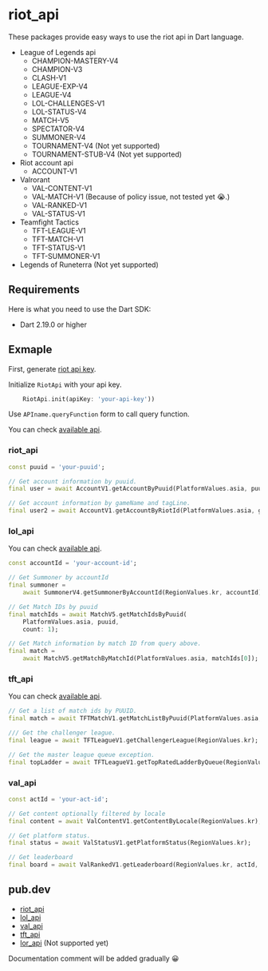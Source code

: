 # riot_api

These packages provide easy ways to use the riot api in Dart language.

- League of Legends api
    - CHAMPION-MASTERY-V4
    - CHAMPION-V3
    - CLASH-V1
    - LEAGUE-EXP-V4
    - LEAGUE-V4
    - LOL-CHALLENGES-V1
    - LOL-STATUS-V4
    - MATCH-V5
    - SPECTATOR-V4
    - SUMMONER-V4
    - TOURNAMENT-V4 (Not yet supported)
    - TOURNAMENT-STUB-V4 (Not yet supported)
- Riot account api
    - ACCOUNT-V1
- Valrorant
    - VAL-CONTENT-V1
    - VAL-MATCH-V1 (Because of policy issue, not tested yet 😭.)
    - VAL-RANKED-V1
    - VAL-STATUS-V1
- Teamfight Tactics
    - TFT-LEAGUE-V1
    - TFT-MATCH-V1
    - TFT-STATUS-V1
    - TFT-SUMMONER-V1
- Legends of Runeterra (Not yet supported)

## Requirements

Here is what you need to use the Dart SDK:

- Dart 2.19.0 or higher

## Exmaple

First, generate [riot api key](https://developer.riotgames.com/).

Initialize `RiotApi` with your api key.
```dart
    RiotApi.init(apiKey: 'your-api-key'))
```
Use `APIname.queryFunction` form to call query function.

You can check [available api](https://developer.riotgames.com/apis).

### riot_api

```dart
const puuid = 'your-puuid';

// Get account information by puuid.
final user = await AccountV1.getAccountByPuuid(PlatformValues.asia, puuid);

// Get account information by gameName and tagLine.
final user2 = await AccountV1.getAccountByRiotId(PlatformValues.asia, gameName, tagLine);
```

### lol_api

You can check [available api](https://developer.riotgames.com/apis).
```dart
const accountId = 'your-account-id';

// Get Summoner by accountId
final summoner =
    await SummonerV4.getSummonerByAccountId(RegionValues.kr, accountId);

// Get Match IDs by puuid
final matchIds = await MatchV5.getMatchIdsByPuuid(
    PlatformValues.asia, puuid,
    count: 1);

// Get Match information by match ID from query above.
final match =
    await MatchV5.getMatchByMatchId(PlatformValues.asia, matchIds[0]);

```
### tft_api

You can check [available api](https://developer.riotgames.com/apis).

```dart
// Get a list of match ids by PUUID.
final match = await TFTMatchV1.getMatchListByPuuid(PlatformValues.asia, puuid, count: 1);

/// Get the challenger league.
final league = await TFTLeagueV1.getChallengerLeague(RegionValues.kr);

// Get the master league queue exception.
final topLadder = await TFTLeagueV1.getTopRatedLadderByQueue(RegionValues.kr, "RANKED_TFT");
```

### val_api

```dart
const actId = 'your-act-id';

// Get content optionally filtered by locale
final content = await ValContentV1.getContentByLocale(RegionValues.kr);

// Get platform status.
final status = await ValStatusV1.getPlatformStatus(RegionValues.kr);

// Get leaderboard
final board = await ValRankedV1.getLeaderboard(RegionValues.kr, actId, size: 100);
```

## pub.dev
- [riot_api](https://pub.dev/packages/riot_api)
- [lol_api](https://pub.dev/packages/lol_api)
- [val_api](https://pub.dev/packages/val_api)
- [tft_api](https://pub.dev/packages/tft_api)
- [lor_api]() (Not supported yet)

Documentation comment will be added gradually 😀